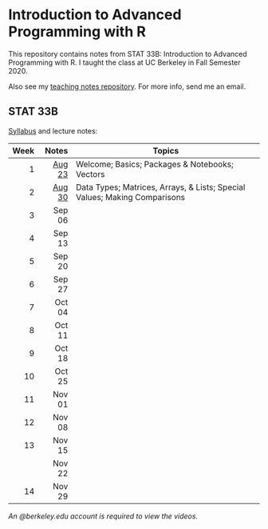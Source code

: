 # Introduction to Advanced Programming with R

This repository contains notes from STAT 33B: Introduction to Advanced
Programming with R. I taught the class at UC Berkeley in Fall Semester 2020.

Also see my [teaching notes repository][notes]. For more info, send me an
email.

[notes]: https://github.com/nick-ulle/teaching-notes


## STAT 33B

[Syllabus](syllabus.pdf) and lecture notes:

| Week | Notes                    | Topics
| ---: | -----------------------: | ------
| 1    | [Aug 23](lecture/08.23/) | Welcome; Basics; Packages & Notebooks; Vectors
| 2    | [Aug 30](lecture/08.30/) | Data Types; Matrices, Arrays, & Lists; Special Values; Making Comparisons
| 3    | Sep 06                   | 
| 4    | Sep 13                   |
| 5    | Sep 20                   |
| 6    | Sep 27                   |
| 7    | Oct 04                   |
| 8    | Oct 11                   |
| 9    | Oct 18                   |
| 10   | Oct 25                   |
| 11   | Nov 01                   |
| 12   | Nov 08                   |
| 13   | Nov 15                   |
|      | Nov 22                   |
| 14   | Nov 29                   |

_An @berkeley.edu account is required to view the videos._
